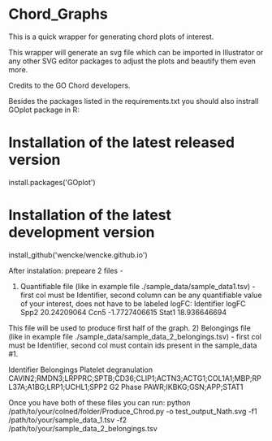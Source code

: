 # Chord_Graphs
This is a quick wrapper for generating chord plots of interest. 

This wrapper will generate an svg file which can be imported in Illustrator or any other SVG editor packages to adjust the plots and beautify them even more.

Credits to the GO Chord developers.

Besides the packages listed in the requirements.txt you should also instrall GOplot package in R:
# Installation of the latest released version
install.packages('GOplot')
# Installation of the latest development version
install_github('wencke/wencke.github.io')


After instalation:
prepeare 2 files - 
1) Quantifiable file (like in example file ./sample_data/sample_data1.tsv)  - first col must be Identifier, second column can be any quantifiable value of your interest, does not have to be labeled logFC: 
Identifier	logFC
Spp2	20.24209064
Ccn5	-1.7727406615
Stat1	18.936646694

This file will be used to produce first half of the graph.
2) Belongings file (like in example file ./sample_data/sample_data_2_belongings.tsv) - first col must be Identifier, second col must contain ids present in the sample_data #1.

Identifier	Belongings
Platelet degranulation	CAVIN2;RMDN3;LRPPRC;SPTB;CD36;CLIP1;ACTN3;ACTG1;COL1A1;MBP;RPL37A;A1BG;LRP1;UCHL1;SPP2
G2 Phase	PAWR;IKBKG;GSN;APP;STAT1

Once you have both of these files you can run:
python /path/to/your/colned/folder/Produce_Chrod.py -o test_output_Nath.svg -f1 /path/to/your/sample_data_1.tsv -f2 /path/to/your/sample_data_2_belongings.tsv